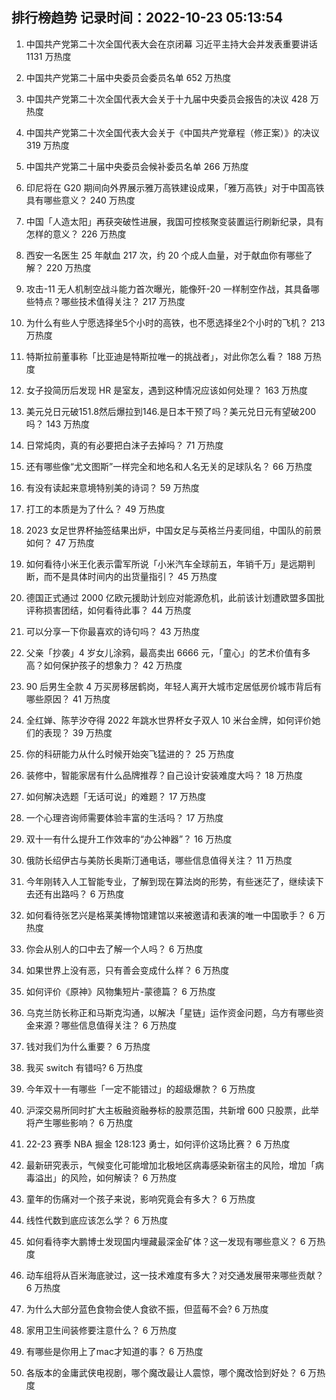 
## 排行榜趋势 记录时间：2022-10-23 05:13:54
  
  1. 中国共产党第二十次全国代表大会在京闭幕 习近平主持大会并发表重要讲话 1131 万热度
    
  2. 中国共产党第二十届中央委员会委员名单 652 万热度
    
  3. 中国共产党第二十次全国代表大会关于十九届中央委员会报告的决议 428 万热度
    
  4. 中国共产党第二十次全国代表大会关于《中国共产党章程（修正案）》的决议 319 万热度
    
  5. 中国共产党第二十届中央委员会候补委员名单 266 万热度
    
  6. 印尼将在 G20 期间向外界展示雅万高铁建设成果，「雅万高铁」对于中国高铁具有哪些意义？ 240 万热度
    
  7. 中国「人造太阳」再获突破性进展，我国可控核聚变装置运行刷新纪录，具有怎样的意义？ 226 万热度
    
  8. 西安一名医生 25 年献血 217 次，约 20 个成人血量，对于献血你有哪些了解？ 220 万热度
    
  9. 攻击-11 无人机制空战斗能力首次曝光，能像歼-20 一样制空作战，其具备哪些特点？哪些技术值得关注？ 217 万热度
    
  10. 为什么有些人宁愿选择坐5个小时的高铁，也不愿选择坐2个小时的飞机？ 213 万热度
    
  11. 特斯拉前董事称「比亚迪是特斯拉唯一的挑战者」，对此你怎么看？ 188 万热度
    
  12. 女子投简历后发现 HR 是室友，遇到这种情况应该如何处理？ 163 万热度
    
  13. 美元兑日元破151.8然后爆拉到146.是日本干预了吗？美元兑日元有望破200吗？ 143 万热度
    
  14. 日常炖肉，真的有必要把白沫子去掉吗？ 71 万热度
    
  15. 还有哪些像“尤文图斯”一样完全和地名和人名无关的足球队名？ 66 万热度
    
  16. 有没有读起来意境特别美的诗词？ 59 万热度
    
  17. 打工的本质是为了什么？ 49 万热度
    
  18. 2023 女足世界杯抽签结果出炉，中国女足与英格兰丹麦同组，中国队的前景如何？ 47 万热度
    
  19. 如何看待小米王化表示雷军所说「小米汽车全球前五，年销千万」是远期判断，而不是具体时间内的出货量指引？ 45 万热度
    
  20. 德国正式通过 2000 亿欧元援助计划应对能源危机，此前该计划遭欧盟多国批评称损害团结，如何看待此事？ 44 万热度
    
  21. 可以分享一下你最喜欢的诗句吗？ 43 万热度
    
  22. 父亲「抄袭」4 岁女儿涂鸦，最高卖出 6666 元，「童心」的艺术价值有多高？如何保护孩子的想象力？ 42 万热度
    
  23. 90 后男生全款 4 万买房移居鹤岗，年轻人离开大城市定居低房价城市背后有哪些原因？ 41 万热度
    
  24. 全红婵、陈芋汐夺得 2022 年跳水世界杯女子双人 10 米台金牌，如何评价她们的表现？ 39 万热度
    
  25. 你的科研能力从什么时候开始突飞猛进的？ 25 万热度
    
  26. 装修中，智能家居有什么品牌推荐？自己设计安装难度大吗？ 18 万热度
    
  27. 如何解决选题「无话可说」的难题？ 17 万热度
    
  28. 一个心理咨询师需要体验丰富的生活吗？ 17 万热度
    
  29. 双十一有什么提升工作效率的“办公神器”？ 16 万热度
    
  30. 俄防长绍伊古与美防长奥斯汀通电话，哪些信息值得关注？ 11 万热度
    
  31. 今年刚转入人工智能专业，了解到现在算法岗的形势，有些迷茫了，继续读下去还有出路吗？ 6 万热度
    
  32. 如何看待张艺兴是格莱美博物馆建馆以来被邀请和表演的唯一中国歌手？ 6 万热度
    
  33. 你会从别人的口中去了解一个人吗？ 6 万热度
    
  34. 如果世界上没有恶，只有善会变成什么样？ 6 万热度
    
  35. 如何评价《原神》风物集短片-蒙德篇？ 6 万热度
    
  36. 乌克兰防长称正和马斯克沟通，以解决「星链」运作资金问题，乌方有哪些资金来源？哪些信息值得关注？ 6 万热度
    
  37. 钱对我们为什么重要？ 6 万热度
    
  38. 我买 switch 有错吗? 6 万热度
    
  39. 今年双十一有哪些「一定不能错过」的超级爆款？ 6 万热度
    
  40. 沪深交易所同时扩大主板融资融券标的股票范围，共新增 600 只股票，此举将产生哪些影响？ 6 万热度
    
  41. 22-23 赛季 NBA 掘金 128:123 勇士，如何评价这场比赛？ 6 万热度
    
  42. 最新研究表示，气候变化可能增加北极地区病毒感染新宿主的风险，增加「病毒溢出」的风险，如何解读？ 6 万热度
    
  43. 童年的伤痛对一个孩子来说，影响究竟会有多大？ 6 万热度
    
  44. 线性代数到底应该怎么学？ 6 万热度
    
  45. 如何看待李大鹏博士发现国内埋藏最深金矿体？这一发现有哪些意义？ 6 万热度
    
  46. 动车组将从百米海底驶过，这一技术难度有多大？对交通发展带来哪些贡献？ 6 万热度
    
  47. 为什么大部分蓝色食物会使人食欲不振，但蓝莓不会? 6 万热度
    
  48. 家用卫生间装修要注意什么？ 6 万热度
    
  49. 有哪些是你用上了mac才知道的事？ 6 万热度
    
  50. 各版本的金庸武侠电视剧，哪个魔改最让人震惊，哪个魔改恰到好处？ 6 万热度
    